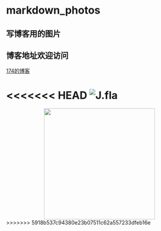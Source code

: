 # markdown_photos

## 写博客用的图片
## 博客地址欢迎访问 
[174的博客](https://174studio.com:17480/blog/)

<<<<<<< HEAD
![J.fla](https://raw.githubusercontent.com/Wangwei0223/markdown_photos/master/J.Fla.jpg)
=======
<div align=center><img height="300" src="https://raw.githubusercontent.com/Wangwei0223/markdown_photos/master/J.Fla.jpg"/></div>
>>>>>>> 5918b537c94380e23b07511c62a557233dfeb16e

